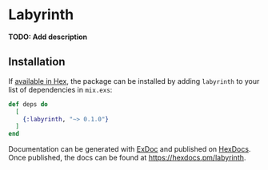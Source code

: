# Labyrinth

**TODO: Add description**

## Installation

If [available in Hex](https://hex.pm/docs/publish), the package can be installed
by adding `labyrinth` to your list of dependencies in `mix.exs`:

```elixir
def deps do
  [
    {:labyrinth, "~> 0.1.0"}
  ]
end
```

Documentation can be generated with [ExDoc](https://github.com/elixir-lang/ex_doc)
and published on [HexDocs](https://hexdocs.pm). Once published, the docs can
be found at <https://hexdocs.pm/labyrinth>.

